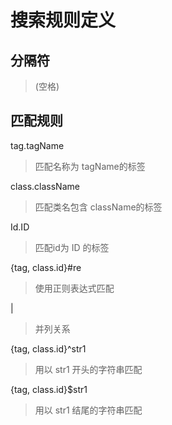 # 搜索规则定义

## 分隔符

> (空格)

## 匹配规则

tag.tagName 

> 匹配名称为 tagName的标签

class.className 

> 匹配类名包含 className的标签

Id.ID

> 匹配id为 ID 的标签

{tag, class.id}#re

> 使用正则表达式匹配

|

> 并列关系

{tag, class.id}^str1

> 用以 str1 开头的字符串匹配

{tag, class.id}$str1

> 用以 str1 结尾的字符串匹配